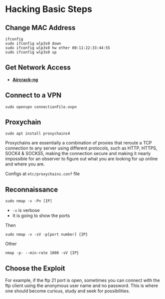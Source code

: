# Hacking Basic Steps

## Change MAC Address

```
ifconfig
sudo ifconfig wlp3s0 down
sudo ifconfig wlp3s0 hw ether 00:11:22:33:44:55
sudo ifconfig wlp3s0 up
```

## Get Network Access

* [**Aircrack-ng**](https://www.aircrack-ng.org/doku.php?id=cracking_wpa)

## Connect to a VPN

```
sudo openvpn connectionFile.ovpn
```

## Proxychain

```
sudo apt install proxychains4
```

Proxychains are essentially a combination of proxies that reroute a TCP connection to any server using different protocols, such as HTTP, HTTPS, SOCK4 & SOCKS5, making the connection secure and making it nearly impossible for an observer to figure out what you are looking for up online and where you are.

Configs at `etc/proxychains.conf` file

## Reconnaissance

```
sudo nmap -v -Pn [IP]
```

* `-v` is verbose
* It is going to show the ports

Then

```
sudo nmap -v -sV -p[port number] {IP}
```

Other

```
nmap -p- --min-rate 1000 -sV {IP}
```

## Choose the Exploit

For example, if the ftp 21 port is open, sometimes you can connect with the ftp client using the anonymous user name and no password. This is where one should become curious, study and seek for possibilities.
